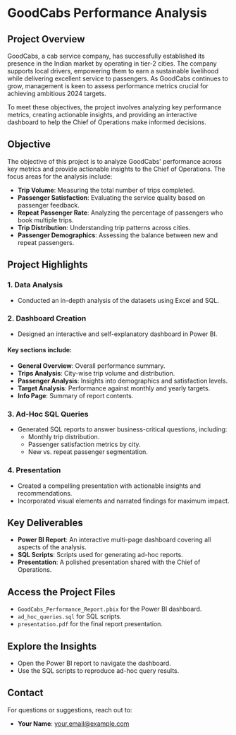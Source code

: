 # GoodCabs Performance Analysis

## Project Overview
GoodCabs, a cab service company, has successfully established its presence in the Indian market by operating in tier-2 cities. The company supports local drivers, empowering them to earn a sustainable livelihood while delivering excellent service to passengers. As GoodCabs continues to grow, management is keen to assess performance metrics crucial for achieving ambitious 2024 targets.

To meet these objectives, the project involves analyzing key performance metrics, creating actionable insights, and providing an interactive dashboard to help the Chief of Operations make informed decisions.

## Objective
The objective of this project is to analyze GoodCabs' performance across key metrics and provide actionable insights to the Chief of Operations. The focus areas for the analysis include:

- **Trip Volume**: Measuring the total number of trips completed.
- **Passenger Satisfaction**: Evaluating the service quality based on passenger feedback.
- **Repeat Passenger Rate**: Analyzing the percentage of passengers who book multiple trips.
- **Trip Distribution**: Understanding trip patterns across cities.
- **Passenger Demographics**: Assessing the balance between new and repeat passengers.

## Project Highlights

### 1. Data Analysis
- Conducted an in-depth analysis of the datasets using Excel and SQL.

### 2. Dashboard Creation
- Designed an interactive and self-explanatory dashboard in Power BI.

#### Key sections include:
- **General Overview**: Overall performance summary.
- **Trips Analysis**: City-wise trip volume and distribution.
- **Passenger Analysis**: Insights into demographics and satisfaction levels.
- **Target Analysis**: Performance against monthly and yearly targets.
- **Info Page**: Summary of report contents.

### 3. Ad-Hoc SQL Queries
- Generated SQL reports to answer business-critical questions, including:
  - Monthly trip distribution.
  - Passenger satisfaction metrics by city.
  - New vs. repeat passenger segmentation.

### 4. Presentation
- Created a compelling presentation with actionable insights and recommendations.
- Incorporated visual elements and narrated findings for maximum impact.

## Key Deliverables
- **Power BI Report**: An interactive multi-page dashboard covering all aspects of the analysis.
- **SQL Scripts**: Scripts used for generating ad-hoc reports.
- **Presentation**: A polished presentation shared with the Chief of Operations.

## Access the Project Files
- `GoodCabs_Performance_Report.pbix` for the Power BI dashboard.
- `ad_hoc_queries.sql` for SQL scripts.
- `presentation.pdf` for the final report presentation.

## Explore the Insights
- Open the Power BI report to navigate the dashboard.
- Use the SQL scripts to reproduce ad-hoc query results.

## Contact
For questions or suggestions, reach out to:
- **Your Name**: your.email@example.com

